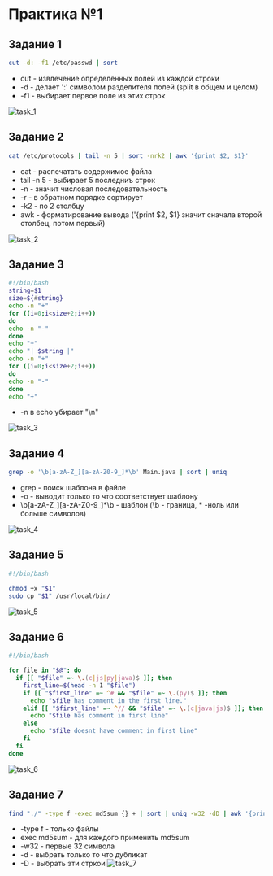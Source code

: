 # Практика №1

## Задание 1
```bash
cut -d: -f1 /etc/passwd | sort
```
- cut - извлечение определённых полей из каждой строки
- -d - делает ':' символом разделителя полей (split в общем и целом)
- -f1 - выбирает первое поле из этих строк

![task_1](https://github.com/MaoSada0/configuration-management-RTU/blob/main/screenshot/1/task_1.png)


## Задание 2
```bash
cat /etc/protocols | tail -n 5 | sort -nrk2 | awk '{print $2, $1}'
```
- cat - распечатать содержимое файла
- tail -n 5 - выбирает 5 последниъ строк
- -n - значит числовая последовательность
- -r - в обратном порядке сортирует
- -k2 - по 2 столбцу
- awk - форматирование вывода ('{print $2, $1} значит сначала второй столбец, потом первый)


![task_2](https://github.com/MaoSada0/configuration-management-RTU/blob/main/screenshot/1/task_2.png)

## Задание 3
```bash
#!/bin/bash
string=$1
size=${#string}
echo -n "+"
for ((i=0;i<size+2;i++))
do
echo -n "-"
done
echo "+"
echo "| $string |"
echo -n "+"
for ((i=0;i<size+2;i++))
do
echo -n "-"
done
echo "+"
```
- -n в echo убирает "\n" 

![task_3](https://github.com/MaoSada0/configuration-management-RTU/blob/main/screenshot/1/task3.png)


## Задание 4
```bash
grep -o '\b[a-zA-Z_][a-zA-Z0-9_]*\b' Main.java | sort | uniq
```
- grep - поиск шаблона в файле
- -o - выводит только то что соответствует шаблону
- \b[a-zA-Z_][a-zA-Z0-9_]*\b - шаблон (\b - граница, * -ноль или больше символов)

![task_4](https://github.com/MaoSada0/configuration-management-RTU/blob/main/screenshot/1/task_4.png)



## Задание 5
```bash
#!/bin/bash

chmod +x "$1"
sudo cp "$1" /usr/local/bin/
```

![task_5](https://github.com/MaoSada0/configuration-management-RTU/blob/main/screenshot/1/task_5.png)

## Задание 6
```bash
#!/bin/bash

for file in "$@"; do
  if [[ "$file" =~ \.(c|js|py|java)$ ]]; then
    first_line=$(head -n 1 "$file")
    if [[ "$first_line" =~ ^# && "$file" =~ \.(py)$ ]]; then
      echo "$file has comment in the first line."
    elif [[ "$first_line" =~ ^// && "$file" =~ \.(c|java|js)$ ]]; then
      echo "$file has comment in first line"
    else
      echo "$file doesnt have comment in first line"
    fi
  fi
done
```

![task_6](https://github.com/MaoSada0/configuration-management-RTU/blob/main/screenshot/1/task_6.png)


## Задание 7
```bash
find "./" -type f -exec md5sum {} + | sort | uniq -w32 -dD | awk '{print $2}'  
```
- -type f - только файлы
- exec md5sum - для каждого применить md5sum
- -w32 - первые 32 символа
- -d - выбрать только то что дубликат
- -D - выбрать эти стркои
![task_7](https://github.com/MaoSada0/configuration-management-RTU/blob/main/screenshot/1/task_7.png)
